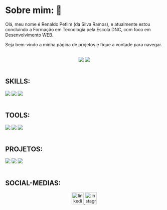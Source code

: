 # Sobre mim: 🎸

Olá, meu nome é Renaldo Petlim (da Silva Ramos), e atualmente estou concluindo a Formação em Tecnologia pela Escola DNC, com foco em Desenvolvimento WEB.

Seja bem-vindo a minha página de projetos e fique a vontade para navegar.

<br>
   <div align="center">
      <img src="https://github-readme-stats-git-masterrstaa-rickstaa.vercel.app/api/top-langs/?username=renaldopetlim&bg_color=000&border_color=30A3DC&title_color=E94D5F&text_color=FFF"/>
      <img src="https://github-readme-stats.vercel.app/api?username=renaldopetlim&theme=transparent&bg_color=000&border_color=30A3DC&show_icons=true&icon_color=30A3DC&title_color=E94D5F&text_color=FFF">
   </div>

<br>

## SKILLS:
   <div>
      <img src="https://img.shields.io/badge/HTML5-E34F26?style=for-the-badge&logo=html5&logoColor=white"/>
      <img src="https://img.shields.io/badge/CSS3-1572B6?style=for-the-badge&logo=css3&logoColor=white"/>
      <img src="https://img.shields.io/badge/JavaScript-F7DF1E?style=for-the-badge&logo=javascript&logoColor=black"/> 
   </div>

<br>

## TOOLS:
   <div>
      <img src="https://img.shields.io/badge/GIT-E44C30?style=for-the-badge&logo=git&logoColor=white"/>
      <img src="https://img.shields.io/badge/Figma-696969?style=for-the-badge&logo=figma&logoColor=figma"/>
      <img src="https://img.shields.io/badge/Vscode-007ACC?style=for-the-badge&logo=visual-studio-code&logoColor=white"/>
   </div>

<br>

## PROJETOS:
   <div>
      <!-- <img src="https://github-readme-stats.vercel.app/api/pin/?username=renaldopetlim&repo=moraes-casa-e-construcao&bg_color=000&border_color=30A3DC&show_icons=true&icon_color=30A3DC&title_color=E94D5F&text_color=FFF"/> -->
      <img src="https://github-readme-stats.vercel.app/api/pin/?username=renaldopetlim&repo=projeto-ccxp22&bg_color=000&border_color=30A3DC&show_icons=true&icon_color=30A3DC&title_color=E94D5F&text_color=FFF"/>
      <img src="https://github-readme-stats.vercel.app/api/pin/?username=renaldopetlim&repo=landing-page-dnc&bg_color=000&border_color=30A3DC&show_icons=true&icon_color=30A3DC&title_color=E94D5F&text_color=FFF"/>
      <img src="https://github-readme-stats.vercel.app/api/pin/?username=renaldopetlim&repo=bootcamp-dnc&bg_color=000&border_color=30A3DC&show_icons=true&icon_color=30A3DC&title_color=E94D5F&text_color=FFF"/>
   </div>
   
<br>

## SOCIAL-MEDIAS:
   <div align="center"> 
     <a href="https://www.linkedin.com/in/renaldopetlim/" target="_blank">
       <img src="https://img.shields.io/static/v1?message=LinkedIn&logo=linkedin&label=&color=0e76a8&logoColor=white&labelColor=&style=for-the-badge" height="38" alt="linkedin logo"/>
     </a> 
     <a href="https://www.instagram.com/renaldopetlim" target="_blank">
        <img src="https://img.shields.io/static/v1?message=Instagram&logo=instagram&label=&color=833AB4&logoColor=white&labelColor=&style=for-the-badge" height="38" alt="instagram logo"/>
     </a>
   </div>
